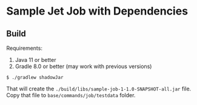 # Sample Jet Job with Dependencies

## Build

Requirements:

1. Java 11 or better
2. Gradle 8.0 or better (may work with previous versions)

```
$ ./gradlew shadowJar
```

That will create the `./build/libs/sample-job-1-1.0-SNAPSHOT-all.jar` file.
Copy that file to `base/commands/job/testdata` folder.